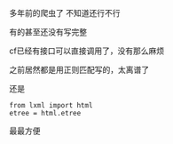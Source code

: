 多年前的爬虫了 不知道还行不行

有的甚至还没有写完整

cf已经有接口可以直接调用了，没有那么麻烦

之前居然都是用正则匹配写的，太离谱了

还是

```
from lxml import html
etree = html.etree
```

最最方便